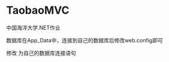 # TaobaoMVC
<p>中国海洋大学.NET作业</p>
<p>数据库在App_Data中，连接到自己的数据库后修改web.config即可</p>
<p>修改 <add name="TaobaoMVCContext" connectionString="Data Source=(localdb)\v11.0; Initial Catalog=TaobaoMVCContext-20141224213108; Integrated Security=True; MultipleActiveResultSets=True; AttachDbFilename=|DataDirectory|TaobaoMVCContext-20141224213108.mdf"
      providerName="System.Data.SqlClient" />为自己的数据库连接语句</p>
